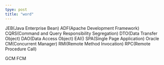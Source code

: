 ```yaml
---
tpye: post
title: "word"
---
```

JEB(Java Enterprise Bean)
ADF(Apache Development Framework)
CQRS(Command and Query Responsibility Segregation)
DTO(Data Transfer Object)
DAO(Data Access Object)
EAI()
SPA(Single Page Application)
Oracle CM(Concurrent Manager)
RMI(Remote Method Invocation)
RPC(Remote Procedure Call)

GCM
FCM
